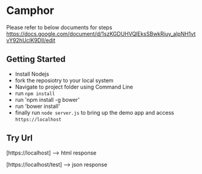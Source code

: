 Camphor
========

Please refer to below documents for steps
https://docs.google.com/document/d/1szKGDUHVQlEksSBwkRiuy_alpNH1vtvY92hUclK9DlI/edit

Getting Started
--
- Install Nodejs
- fork the reposiotry to your local system
- Navigate to project folder using Command Line
- run `npm install`
- run 'npm install -g bower'
- run 'bower install'
- finally run `node server.js` to bring up the  demo app and access `https://localhost`


Try Url
--
[https://localhost]  --> html response

[https://localhost/test] --> json response


